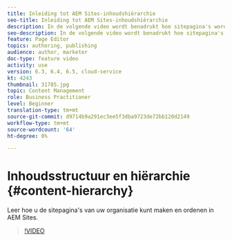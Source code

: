 ```yaml
---
title: Inleiding tot AEM Sites-inhoudshiërarchie
seo-title: Inleiding tot AEM Sites-inhoudshiërarchie
description: In de volgende video wordt benadrukt hoe sitepagina's worden opgeslagen binnen AEM voor uw organisatie.
seo-description: In de volgende video wordt benadrukt hoe sitepagina's worden opgeslagen binnen AEM voor uw organisatie.
feature: Page Editor
topics: authoring, publishing
audience: author, marketer
doc-type: feature video
activity: use
version: 6.3, 6.4, 6.5, cloud-service
kt: 4243
thumbnail: 31785.jpg
topic: Content Management
role: Business Practitioner
level: Beginner
translation-type: tm+mt
source-git-commit: d9714b9a291ec3ee5f3dba9723de72bb120d2149
workflow-type: tm+mt
source-wordcount: '64'
ht-degree: 0%

---
```



# Inhoudsstructuur en hiërarchie {#content-hierarchy}

Leer hoe u de sitepagina&#39;s van uw organisatie kunt maken en ordenen in AEM Sites.

>[!VIDEO](https://video.tv.adobe.com/v/31785?quality=12&learn=on)

